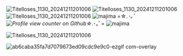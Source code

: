 
 ![Titelloses_1130_20241211201006](https://github.com/user-attachments/assets/18f2f5be-2877-46a3-a694-e881a27ed258) ![Titelloses_1130_20241211201006](https://github.com/user-attachments/assets/9f97d9cc-d0a8-4497-8613-cdebc7fa610e) ![Titelloses_1130_20241211201006](https://github.com/user-attachments/assets/3c11092f-f550-4284-8155-6cc3e31ed284)  ![majima](https://github.com/user-attachments/assets/acc358ec-ca24-4cb9-be1a-1be43049b46a)  =☆.*･｡ﾟ![Profile view counter on Github](https://komarev.com/ghpvc/?username=Angel-0fDarkness)☆.*･｡ﾟ=  ![majima](https://github.com/user-attachments/assets/2519486d-b44b-4caf-9e23-602d23cfbb33) 
 
 ![Titelloses_1130_20241211201006](https://github.com/user-attachments/assets/1de1b38f-c450-453f-b6ae-625e0a890a50)

 
  ![ab6caba35fa7d7079673ed09cdc9e9c0-ezgif com-overlay](https://github.com/user-attachments/assets/84a6a81d-5a8a-4a8b-b7eb-62459f829eb7)

